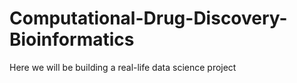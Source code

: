 # Computational-Drug-Discovery-Bioinformatics
Here we will be building a real-life data science project
